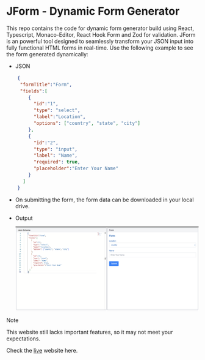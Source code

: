 # JForm - Dynamic Form Generator
This repo contains the code for dynamic form generator build using React, Typescript, Monaco-Editor, React Hook Form and Zod for validation. JForm is an powerful tool designed to seamlessly transform your JSON input into fully functional HTML forms in real-time. Use the following example to see the form generated dynamically:

- JSON
```json
    {
     "formTitle":"Form",
     "fields":[
        {
          "id":"1",
          "type": "select",
          "label":"Location",
          "options": ["country", "state", "city"]
        },
        {
          "id":"2",
          "type": "input",
          "label": "Name",
          "required": true,
          "placeholder":"Enter Your Name" 
        }
      ]
    }
```
  - On submitting the form, the form data can be downloaded in your local drive.
- Output

  ![form generated](public/output.png)

 > [!NOTE] 
 > This website still lacks important features, so it may not meet your expectations.

Check the [live](https://dynamic-form-generator-nu-lemon.vercel.app/) website here.

<!-- # React + TypeScript + Vite

This template provides a minimal setup to get React working in Vite with HMR and some ESLint rules.

Currently, two official plugins are available:

- [@vitejs/plugin-react](https://github.com/vitejs/vite-plugin-react/blob/main/packages/plugin-react/README.md) uses [Babel](https://babeljs.io/) for Fast Refresh
- [@vitejs/plugin-react-swc](https://github.com/vitejs/vite-plugin-react-swc) uses [SWC](https://swc.rs/) for Fast Refresh

## Expanding the ESLint configuration

If you are developing a production application, we recommend updating the configuration to enable type aware lint rules:

- Configure the top-level `parserOptions` property like this:

```js
export default tseslint.config({
  languageOptions: {
    // other options...
    parserOptions: {
      project: ['./tsconfig.node.json', './tsconfig.app.json'],
      tsconfigRootDir: import.meta.dirname,
    },
  },
})
```

- Replace `tseslint.configs.recommended` to `tseslint.configs.recommendedTypeChecked` or `tseslint.configs.strictTypeChecked`
- Optionally add `...tseslint.configs.stylisticTypeChecked`
- Install [eslint-plugin-react](https://github.com/jsx-eslint/eslint-plugin-react) and update the config:

```js
// eslint.config.js
import react from 'eslint-plugin-react'

export default tseslint.config({
  // Set the react version
  settings: { react: { version: '18.3' } },
  plugins: {
    // Add the react plugin
    react,
  },
  rules: {
    // other rules...
    // Enable its recommended rules
    ...react.configs.recommended.rules,
    ...react.configs['jsx-runtime'].rules,
  },
})
``` -->

